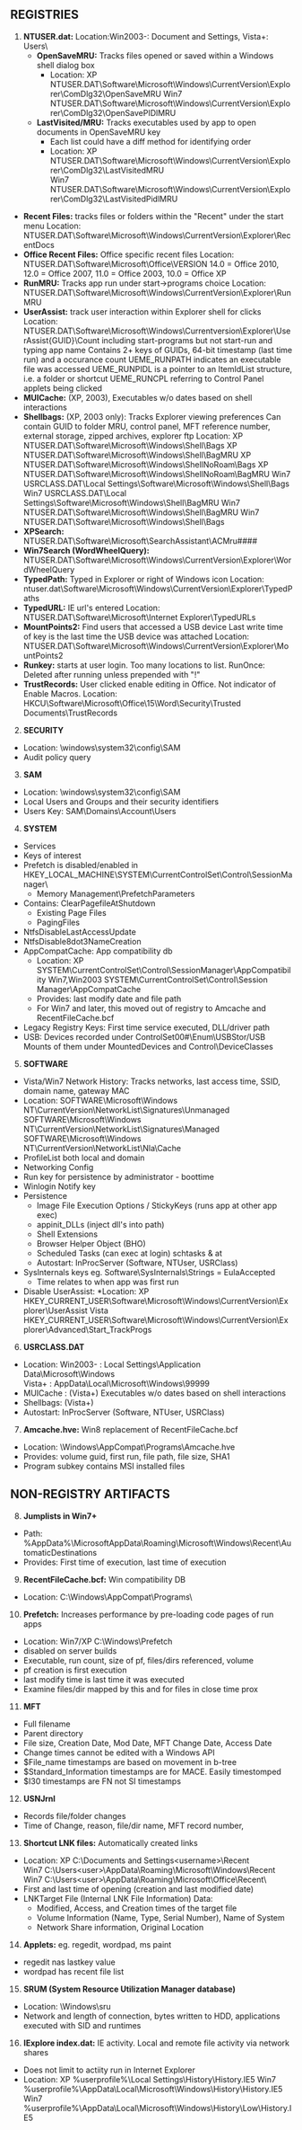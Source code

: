 ## REGISTRIES

1. **NTUSER.dat:**  Location:Win2003-: Document and Settings\, Vista+: Users\
   * **OpenSaveMRU:** Tracks files opened or saved within a Windows shell dialog box
     * Location: XP NTUSER.DAT\Software\Microsoft\Windows\CurrentVersion\Explorer\ComDlg32\OpenSaveMRU
                 Win7 NTUSER.DAT\Software\Microsoft\Windows\CurrentVersion\Explorer\ComDlg32\OpenSavePIDlMRU
   * **LastVisited/MRU:** Tracks executables used by app to open documents in OpenSaveMRU key
     * Each list could have a diff method for identifying order
     * Location: XP NTUSER.DAT\Software\Microsoft\Windows\CurrentVersion\Explorer\ComDlg32\LastVisitedMRU  
                 Win7 NTUSER.DAT\Software\Microsoft\Windows\CurrentVersion\Explorer\ComDlg32\LastVisitedPidlMRU
  * **Recent Files:** tracks files or folders within the "Recent" under the start menu
    Location: NTUSER.DAT\Software\Microsoft\Windows\CurrentVersion\Explorer\RecentDocs
  * **Office Recent Files:** Office specific recent files
    Location: NTUSER.DAT\Software\Microsoft\Office\VERSION
      14.0 = Office 2010, 12.0 = Office 2007, 11.0 = Office 2003, 10.0 = Office XP
  * **RunMRU:** Tracks app run under start->programs choice
    Location: NTUSER.DAT\Software\Microsoft\Windows\CurrentVersion\Explorer\RunMRU
  * **UserAssist:** track user interaction within Explorer shell for clicks
    Location: NTUSER.DAT\Software\Microsoft\Windows\Currentversion\Explorer\UserAssist\{GUID}\Count
    including start-programs but not start-run and typing app name
    Contains 2+ keys of GUIDs, 64-bit timestamp (last time run) and a occurance count
	UEME_RUNPATH indicates an executable file was accessed
	UEME_RUNPIDL is a pointer to an ItemIdList structure, i.e. a folder or shortcut
	UEME_RUNCPL referring to Control Panel applets being clicked
  * **MUICache:** (XP, 2003), Executables w/o dates based on shell interactions
  * **Shellbags:** (XP, 2003 only): Tracks Explorer viewing preferences
    Can contain GUID to folder MRU, control panel, MFT reference number, external storage, zipped archives, explorer ftp
    Location: XP NTUSER.DAT\Software\Microsoft\Windows\Shell\Bags
              XP NTUSER.DAT\Software\Microsoft\Windows\Shell\BagMRU
              XP NTUSER.DAT\Software\Microsoft\Windows\ShellNoRoam\Bags
              XP NTUSER.DAT\Software\Microsoft\Windows\ShellNoRoam\BagMRU
              Win7 USRCLASS.DAT\Local Settings\Software\Microsoft\Windows\Shell\Bags
              Win7 USRCLASS.DAT\Local Settings\Software\Microsoft\Windows\Shell\BagMRU
              Win7 NTUSER.DAT\Software\Microsoft\Windows\Shell\BagMRU
              Win7 NTUSER.DAT\Software\Microsoft\Windows\Shell\Bags
  * **XPSearch:** NTUSER.DAT\Software\Microsoft\SearchAssistant\ACMru\####
  * **Win7Search (WordWheelQuery):** NTUSER.DAT\Software\Microsoft\Windows\CurrentVersion\Explorer\WordWheelQuery
  * **TypedPath:** Typed in Explorer or right of Windows icon
    Location: ntuser.dat\Software\Microsoft\Windows\CurrentVersion\Explorer\TypedPaths
  * **TypedURL:** IE url's entered
    Location: NTUSER.DAT\Software\Microsoft\Internet Explorer\TypedURLs
  * **MountPoints2:** Find users that accessed a USB device
    Last write time of key is the last time the USB device was attached
    Location: NTUSER.DAT\Software\Microsoft\Windows\CurrentVersion\Explorer\MountPoints2
  * **Runkey:** starts at user login. Too many locations to list.
        RunOnce: Deleted after running unless prepended with "!"
  * **TrustRecords:** User clicked enable editing in Office. Not indicator of Enable Macros.
    Location: HKCU\Software\Microsoft\Office\15\Word\Security\Trusted Documents\TrustRecords

2. **SECURITY**
  * Location: \windows\system32\config\SAM
  * Audit policy query
  
3. **SAM**
  * Location: \windows\system32\config\SAM
  * Local Users and Groups and their security identifiers
  * Users Key: SAM\Domains\Account\Users
  
4. **SYSTEM**
  * Services
  * Keys of interest
  * Prefetch is disabled/enabled in HKEY_LOCAL_MACHINE\SYSTEM\CurrentControlSet\Control\SessionManager\
    *  Memory Management\PrefetchParameters
  * Contains: ClearPagefileAtShutdown
    *	Existing Page Files
    *	PagingFiles
  * NtfsDisableLastAccessUpdate
  * NtfsDisable8dot3NameCreation
  * AppCompatCache: App compatibility db
    * Location: XP           SYSTEM\CurrentControlSet\Control\SessionManager\AppCompatibility
              Win7,Win2003 SYSTEM\CurrentControlSet\Control\Session Manager\AppCompatCache
    * Provides: last modify date and file path
    * For Win7 and later, this moved out of registry to Amcache and RecentFileCache.bcf
  * Legacy Registry Keys: First time service executed, DLL/driver path
  * USB: Devices recorded under ControlSet00#\Enum\USBStor/USB
       Mounts of them under MountedDevices and Control\DeviceClasses

5. **SOFTWARE**
  * Vista/Win7 Network History: Tracks networks, last access time, SSID, domain name, gateway MAC
  *  Location: SOFTWARE\Microsoft\Windows NT\CurrentVersion\NetworkList\Signatures\Unmanaged
              SOFTWARE\Microsoft\Windows NT\CurrentVersion\NetworkList\Signatures\Managed
              SOFTWARE\Microsoft\Windows NT\CurrentVersion\NetworkList\Nla\Cache
  * ProfileList both local and domain
  * Networking Config
  * Run key for persistence by administrator - boottime
  * Winlogin Notify key
  * Persistence
    * Image File Execution Options / StickyKeys  (runs app at other app exec)
    * appinit_DLLs (inject dll's into path)
    * Shell Extensions
    * Browser Helper Object (BHO)
    * Scheduled Tasks (can exec at login) schtasks & at
    * Autostart: InProcServer (Software, NTUser, USRClass)
  * SysInternals keys eg. Software\SysInternals\Strings = EulaAccepted
    * Time relates to when app was first run
  * Disable UserAssist: 
    *Location: XP HKEY_CURRENT_USER\Software\Microsoft\Windows\CurrentVersion\Explorer\UserAssist
             Vista HKEY_CURRENT_USER\Software\Microsoft\Windows\CurrentVersion\Explorer\Advanced\Start_TrackProgs
   
6. **USRCLASS.DAT**
  * Location: Win2003- : Local Settings\Application Data\Microsoft\Windows\
                       Vista+   : AppData\Local\Microsoft\Windows\99999
  * MUICache : (Vista+) Executables w/o dates based on shell interactions
  * Shellbags: (Vista+)
  * Autostart: InProcServer (Software, NTUser, USRClass)

7. **Amcache.hve:** Win8 replacement of RecentFileCache.bcf
  * Location: \Windows\AppCompat\Programs\Amcache.hve
  * Provides: volume guid, first run, file path, file size, SHA1
  * Program subkey contains MSI installed files

## NON-REGISTRY ARTIFACTS

8. **Jumplists in Win7+**
  * Path: %AppData%\MicrosoftAppData\Roaming\Microsoft\Windows\Recent\AutomaticDestinations
  * Provides: First time of execution, last time of execution

9. **RecentFileCache.bcf:** Win compatibility DB
  * Location: C:\Windows\AppCompat\Programs\

10. **Prefetch:** Increases performance by pre-loading code pages of run apps
  * Location: Win7/XP C:\Windows\Prefetch
  * disabled on server builds 
  * Executable, run count, size of pf, files/dirs referenced, volume
  * pf creation is first execution
  * last modify time is last time it was executed
  * Examine files/dir mapped by this and for files in close time prox
  
11. **MFT**
  * Full filename
  * Parent directory
  * File size, Creation Date, Mod Date, MFT Change Date, Access Date
  * Change times cannot be edited with a Windows API
  * $File_name timestamps are based on movement in b-tree
  * $Standard_Information timestamps are for MACE. Easily timestomped
  * $I30 timestamps are FN not SI timestamps

12. **USNJrnl**
  * Records file/folder changes
  * Time of Change, reason, file/dir name, MFT record number, 
  
13. **Shortcut LNK files:** Automatically created links
  * Location: XP C:\Documents and Settings\<username>\Recent\
            Win7 C:\Users\<user>\AppData\Roaming\Microsoft\Windows\Recent\
            Win7 C:\Users\<user>\AppData\Roaming\Microsoft\Office\Recent\
  * First and last time of opening (creation and last modified date)
  * LNKTarget File (Internal LNK File Information) Data:
    * Modified, Access, and Creation times of the target file
    * Volume Information (Name, Type, Serial Number), Name of System
    * Network Share information, Original Location
    
14. **Applets:** eg. regedit, wordpad, ms paint
  * regedit nas lastkey value
  * wordpad has recent file list
  
15. **SRUM (System Resource Utilization Manager database)**
  * Location: \Windows\sru
  * Network and length of connection, bytes written to HDD, applications executed with SID and runtimes

16. **IExplore index.dat:** IE activity.  Local and remote file activity via network shares
  * Does not limit to actiity run in Internet Explorer 
  * Location: XP %userprofile%\Local Settings\History\History.IE5
            Win7 %userprofile%\AppData\Local\Microsoft\Windows\History\History.IE5
            Win7 %userprofile%\AppData\Local\Microsoft\Windows\History\Low\History.IE5
